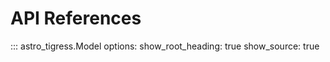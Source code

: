 # API References
::: astro_tigress.Model
    options:
      show_root_heading: true
      show_source: true
